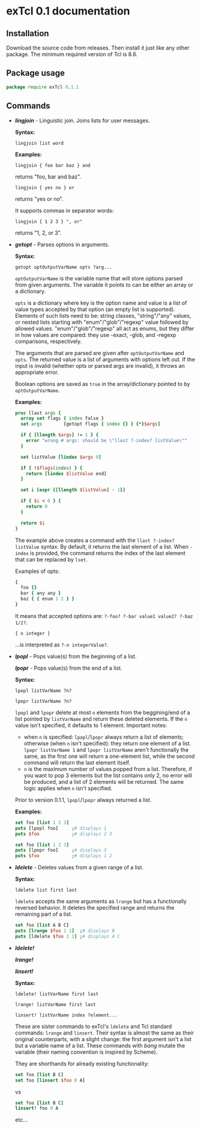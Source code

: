 # exTcl 0.1 documentation

## Installation

Download the source code from releases. Then install it just like any other package. The minimum required version of Tcl is 8.6.

## Package usage

```Tcl
package require exTcl 0.1.1
```

## Commands

- ***lingjoin*** - Linguistic join. Joins lists for user messages.

  **Syntax:**

  `lingjoin list word`

  **Examples:**

  `lingjoin { foo bar baz } and`

  returns "foo, bar and baz".

  `lingjoin { yes no } or`

  returns "yes or no".

  It supports commas in separator words:

  `lingjoin { 1 2 3 } ", or"`

  returns "1, 2, or 3".


- ***getopt*** - Parses options in arguments.

  **Syntax:**

  `getopt optOutputVarName opts ?arg...`

  `optOutputVarName` is the variable name that will store options parsed from given arguments. The variable it points to can be either an array or a dictionary.

  `opts` is a dictionary where key is the option name and value is a list of value types accepted by that option (an empty list is supported). Elements of such lists need to be: string classes, "string"/"any" values, or nested lists starting with "enum"/"glob"/"regexp" value followed by allowed values. "enum"/"glob"/"regexp" all act as enums, but they differ in how values are compared: they use -exact, -glob, and -regexp comparisons, respectively.

  The arguments that are parsed are given after `optOutputVarName` and `opts`.
  The returned value is a list of arguments with options left out.
  If the input is invalid (whether opts or parsed args are invalid), it throws an appropriate error.

  Boolean options are saved as `true` in the array/dictionary pointed to by `optOutputVarName`.

  **Examples:**

  ```Tcl
  proc llast args {
    array set flags { index false }
    set args        [getopt flags { index {} } {*}$args]

    if { [llength $args] != 1 } {
      error "wrong # args: should be \"llast ?-index? listValue\""
    }

    set listValue [lindex $args 0]

    if { !$flags(index) } {
      return [lindex $listValue end]
    }

    set i [expr {[llength $listValue] - 1}]

    if { $i < 0 } {
      return 0
    }

    return $i
  }
  ```

  The example above creates a command with the `llast ?-index? listValue` syntax. By default, it returns the last element of a list. When `-index` is provided, the command returns the index of the last element that can be replaced by `lset`.

  Examples of opts:
  ```Tcl
  {
    foo {}
    bar { any any }
    baz { { enum 1 2 } }
  }
  ```

  It means that accepted options are: `?-foo? ?-bar value1 value2? ?-baz 1/2?`.

  `{ n integer }`

  ...is interpreted as `?-n integerValue?`.


- ***lpopl*** - Pops value(s) from the beginning of a list.

  ***lpopr*** - Pops value(s) from the end of a list.

  **Syntax:**

  `lpopl listVarName ?n?`

  `lpopr listVarName ?n?`

  `lpopl` and `lpopr` delete at most `n` elements from the beggining/end of a list pointed by `listVarName` and return these deleted elements. If the `n` value isn't specified, it defaults to 1 element. Important notes:
  - when `n` is specified: `lpopl`/`lpopr` always return a list of elements; otherwise (when `n` isn't specified): they return one element of a list. `lpopr listVarName 1` and `lpopr listVarName` aren't functionally the same, as the first one will return a one-element list, while the second command will return the last element itself.
  - `n` is the maximum number of values popped from a list. Therefore, if you want to pop 3 elements but the list contains only 2, no error will be produced, and a list of 2 elements will be returned. The same logic applies when `n` isn't specified.

  Prior to version 0.1.1, `lpopl`/`lpopr` always returned a list.

  **Examples:**

  ```Tcl
  set foo [list 1 2 3]
  puts [lpopl foo]     ;# displays 1
  puts $foo            ;# displays 2 3
  ```

  ```Tcl
  set foo [list 1 2 3]
  puts [lpopr foo]     ;# displays 3
  puts $foo            ;# displays 1 2
  ```


- ***ldelete*** - Deletes values from a given range of a list.

  **Syntax:**

  `ldelete list first last`

  `ldelete` accepts the same arguments as `lrange` but has a functionally reversed behavior. It deletes the specified range and returns the remaining part of a list.

  ```Tcl
  set foo [list A B C]
  puts [lrange $foo 1 1]  ;# displays B
  puts [ldelete $foo 1 1] ;# displays A C
  ```


- ***ldelete!***

  ***lrange!***

  ***linsert!***

  **Syntax:**

  `ldelete! listVarName first last`

  `lrange! listVarName first last`

  `linsert! listVarName index ?element...`

  These are sister commands to exTcl's `ldelete` and Tcl standard commands: `lrange` and `linsert`. Their syntax is almost the same as their original counterparts, with a slight change: the first argument isn't a list but a variable name of a list. These commands with *bang* mutate the variable (their naming convention is inspired by Scheme).

  They are shorthands for already existing functionality:

  ```Tcl
  set foo [list B C]
  set foo [linsert $foo 0 A]
  ```

  vs

  ```Tcl
  set foo [list B C]
  linsert! foo 0 A
  ```

  etc...
